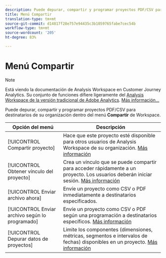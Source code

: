 ```yaml
---
description: Puede depurar, compartir y programar proyectos PDF/CSV para destinatarios de su organización.
title: Menú Compartir
translation-type: tm+mt
source-git-commit: d14817f28e757e94435c3b1059765fabe7cec54b
workflow-type: tm+mt
source-wordcount: '205'
ht-degree: 83%

---
```



# Menú Compartir

>[!NOTE]
>
>Está viendo la documentación de Analysis Workspace en Customer Journey Analytics. Su conjunto de funciones difiere ligeramente del [Analysis Workspace de la versión tradicional de Adobe Analytics](https://docs.adobe.com/content/help/es-ES/analytics/analyze/analysis-workspace/home.html). [Más información...](/help/getting-started/cja-aa.md)

Puede depurar, compartir y programar proyectos PDF/CSV para destinatarios de su organización dentro del menú **Compartir** de Workspace.

| Opción del menú | Descripción |
| --- | --- |
| [!UICONTROL Compartir proyecto] | Hace que este proyecto esté disponible para otros usuarios de Analysis Workspace de su organización. [Más información](https://docs.adobe.com/content/help/es-ES/analytics/analyze/analysis-workspace/curate-share/share-projects.html) |
| [!UICONTROL Obtener vínculo del proyecto] | Crea un vínculo que se puede compartir para acceder rápidamente a un proyecto. Los usuarios deberán iniciar sesión. [Más información](https://docs.adobe.com/content/help/es-ES/analytics/analyze/analysis-workspace/curate-share/shareable-links.html) |
| [!UICONTROL Enviar archivo ahora] | Envíe un proyecto como CSV o PDF inmediatamente a destinatarios especificados. |
| [!UICONTROL Enviar archivo según lo programado] | Envíe un proyecto como CSV o PDF según una programación a destinatarios específicos. [Más información](https://docs.adobe.com/content/help/es-ES/analytics/analyze/analysis-workspace/curate-share/t-schedule-report.html) |
| [!UICONTROL Depurar datos de proyectos] | Limite los componentes (dimensiones, métricas, segmentos e intervalos de fechas) disponibles en un proyecto. [Más información](https://docs.adobe.com/content/help/es-ES/analytics/analyze/analysis-workspace/curate-share/curate.html) |
